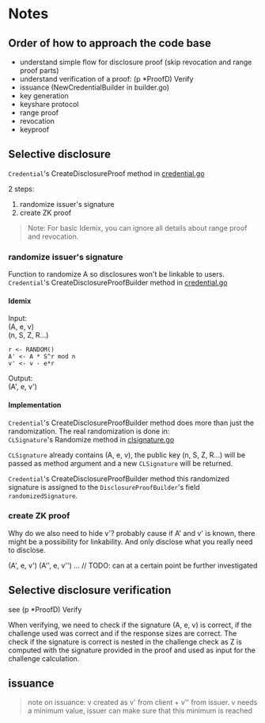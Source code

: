 # Notes
## Order of how to approach the code base
- understand simple flow for disclosure proof (skip revocation and range proof parts)
- understand verification of a proof: (p *ProofD) Verify
- issuance (NewCredentialBuilder in builder.go)
- key generation
- keyshare protocol
- range proof
- revocation
- keyproof

## Selective disclosure
`Credential`'s CreateDisclosureProof method in [credential.go](../credential.go)

2 steps:
1. randomize issuer's signature
2. create ZK proof

> Note: For basic Idemix, you can ignore all details about range proof and revocation.

### randomize issuer's signature
Function to randomize A so disclosures won't be linkable to users.
`Credential`'s CreateDisclosureProofBuilder method in [credential.go](../credential.go)

#### Idemix
Input:  
(A, e, v)  
(n, S, Z, R...)

```
r <- RANDOM()
A' <- A * S^r mod n
v' <- v - e*r
```
Output:  
(A', e, v')

#### Implementation
`Credential`'s CreateDisclosureProofBuilder method does more than just the randomization. The real randomization is done in:  
`CLSignature`'s Randomize method in [clsignature.go](../clsignature.go)

`CLSignature` already contains (A, e, v), the public key (n, S, Z, R...) will be passed as method argument and a new `CLSignature` will be returned.

`Credential`'s CreateDisclosureProofBuilder method this randomized signature is assigned to the `DisclosureProofBuilder`'s field `randomizedSignature`.


### create ZK proof

Why do we also need to hide v'?
probably cause if A' and v' is known, there might be a possibility for linkability. And only disclose what you really need to disclose.

(A', e, v')
(A'', e, v'')
...
// TODO: can at a certain point be further investigated

## Selective disclosure verification
see (p *ProofD) Verify

When verifying, we need to check if the signature (A, e, v) is correct, if the challenge used was correct and if the response sizes are correct.
The check if the signature is correct is nested in the challenge check as Z is computed with the signature provided in the proof and used as input for the challenge calculation.


## issuance
> note on issuance: v created as v' from client + v'' from issuer. v needs a minimum value, issuer can make sure that this minimum is reached

